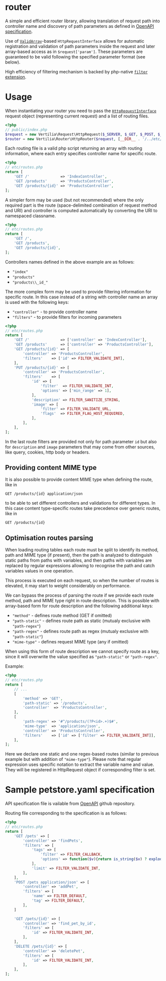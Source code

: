 # router

A simple and efficient router library, allowing translation of request path into controller name and discovery of path
parameters as defined in [OpenAPI specification](http://spec.openapis.org/oas/v3.0.2#patterned-fields).

Use of [`ValidArray`](https://github.com/vertilia/valid-array)-based `HttpRequestInterface` allows for automatic
registration and validation of path parameters inside the request and later array-based access as in
`$request['param']`. These parameters are guaranteed to be valid following the specified parameter format (see below).

High efficiency of filtering mechanism is backed by php-native [`filter` extension](https://php.net/filter).

# Usage

When instantiating your router you need to pass the [`HttpRequestInterface`](https://github.com/vertilia/request)
request object (representing current request) and a list of routing files.

```php
<?php
// public/index.php
$request = new Vertilia\Request\HttpRequest($_SERVER, $_GET, $_POST, $_COOKIE);
$router = new Vertilia\Router\HttpRouter($request, [__DIR__ . '/../etc/routes.php']);
```

Each routing file is a valid php script returning an array with routing information, where each entry specifies
controller name for specific route.

```php
<?php
// etc/routes.php
return [
    'GET /'              => 'IndexController',
    'GET /products'      => 'ProductsController',
    'GET /products/{id}' => 'ProductsController',
];
```

A simpler form may be used (but not recommended) where the only required part is the route (space-delimited combination
of request method and URI) and controller is computed automatically by converting the URI to namespaced classname.

```php
<?php
// etc/routes.php
return [
    'GET /',
    'GET /products',
    'GET /products/{id}',
];
```

Controllers names defined in the above example are as follows:
- `"index"`
- `"products"`
- `"products\\_id_"`

The more complex form may be used to provide filtering information for specific route. In this case instead of a string
with controller name an array is used with the following keys:
- `"controller"` - to provide controller name
- `"filters"` - to provide filters for incoming parameters

```php
<?php
// etc/routes.php
return [
    'GET /'              => ['controller' => 'IndexController'],
    'GET /products'      => ['controller' => 'ProductsController'],
    'GET /products/{id}' => [
        'controller' => 'ProductsController',
        'filters'    => ['id' => FILTER_VALIDATE_INT],
    ],
    'PUT /products/{id}' => [
        'controller' => 'ProductsController',
        'filters'    => [
            'id' => [
                'filter'  => FILTER_VALIDATE_INT,
                'options' => ['min_range' => 1],
            ],
            'description' => FILTER_SANITIZE_STRING,
            'image' => [
                'filter' => FILTER_VALIDATE_URL,
                'flags'  => FILTER_FLAG_HOST_REQUIRED,
            ],
        ],
    ],
];
```

In the last route filters are provided not only for path parameter `id` but also for `description` and `image`
parameters that may come from other sources, like query, cookies, http body or headers.

## Providing content MIME type

It is also possible to provide content MIME type when defining the route, like in
```
GET /products/{id} application/json
```
to be able to set different controllers and validations for different types. In this case content type-specific routes
take precedence over generic routes, like in
```
GET /products/{id}
```

## Optimisation routes parsing

When loading routing tables each route must be split to identify its method, path and MIME type (if present), then the
path is analyzed to distinguish static paths from paths with variables, and then paths with variables are replaced by
regular expressions allowing to recognise the path and catch variables values in one operation.

This process is executed on each request, so when the number of routes is elevated, it may start to weight considerably
on performance.

We can bypass the process of parsing the route if we provide each route method, path and MIME type right in route
description. This is possible with array-based form for route description and the following additional keys:
- `"method"` - defines route method (GET if omitted)
- `"path-static"` - defines route path as static (mutualy exclusive with `"path-regex"`)
- `"path-regex"` - defines route path as regex (mutualy exclusive with `"path-static"`)
- `"mime-type"` - defines request MIME type (any if omitted)

When using this form of route description we cannot specify route as a key, since it will overwrite the value specified
as `"path-static"` or `"path-regex"`.

Example:

```php
<?php
// etc/routes.php
return [
    // ...
    [
        'method' => 'GET',
        'path-static' => '/products',
        'controller'  => 'ProductsController',
    ],
    [
        'path-regex' => '#^/products/(?P<id>.+)$#',
        'mime-type'  => 'application/json',
        'controller' => 'ProductsController',
        'filters'    => ['id' => ['filter' => FILTER_VALIDATE_INT]],
    ],
];
```

Here we declare one static and one regex-based routes (similar to previous example but with addition of `"mime-type"`).
Please note that regular expression uses specific notation to extract the variable name and value. They will be
registered in HttpRequest object if corresponding filter is set.

# Sample petstore.yaml specification

API specification file is vailable from
[OpenAPI](https://github.com/OAI/OpenAPI-Specification/blob/master/examples/v3.0/petstore-expanded.yaml) github
repository.

Routing file corresponding to the specification is as follows:

```php
<?php
// etc/routes.php
return [
    'GET /pets' => [
        'controller' => 'findPets',
        'filters' => [
            'tags' => [
                'filter' => FILTER_CALLBACK,
                'options' => function($v){return is_string($v) ? explode(',', $v) : false;},
            ],
            'limit' => FILTER_VALIDATE_INT,
        ],
    ],
    'POST /pets application/json' => [
        'controller' => 'addPet',
        'filters' => [
            'name' => FILTER_DEFAULT,
            'tag' => FILTER_DEFAULT,
        ],
    ]

    'GET /pets/{id}' => [
        'controller' => 'find_pet_by_id',
        'filters' => [
            'id' => FILTER_VALIDATE_INT,
        ],
    ],
    'DELETE /pets/{id}' => [
        'controller' => 'deletePet',
        'filters' => [
            'id' => FILTER_VALIDATE_INT,
        ],
    ],
];
```
